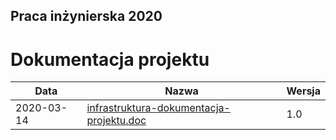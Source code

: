 ## Praca inżynierska 2020

# Dokumentacja projektu

| Data | Nazwa| Wersja |
| --- | --- | --- |
| 2020-03-14 | [infrastruktura-dokumentacja-projektu.doc](struktura) | 1.0 |